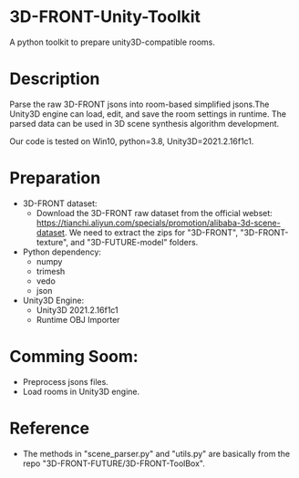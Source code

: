 # 3D-FRONT-Unity-Toolkit
A python toolkit to prepare unity3D-compatible rooms.

# Description
Parse the raw 3D-FRONT jsons into room-based simplified jsons.The Unity3D engine can load, edit, and save the room settings in runtime. The parsed data can be used in 3D scene synthesis algorithm development.

Our code is tested on Win10, python=3.8, Unity3D=2021.2.16f1c1.

# Preparation
- 3D-FRONT dataset:
  - Download the 3D-FRONT raw dataset from the official webset: https://tianchi.aliyun.com/specials/promotion/alibaba-3d-scene-dataset. We need to extract the zips for "3D-FRONT", "3D-FRONT-texture", and "3D-FUTURE-model" folders.
- Python dependency:
  - numpy
  - trimesh
  - vedo
  - json
- Unity3D Engine:
  - Unity3D 2021.2.16f1c1
  - Runtime OBJ Importer

# Comming Soom:
- Preprocess jsons files.
- Load rooms in Unity3D engine.

# Reference
- The methods in "scene_parser.py" and "utils.py" are basically from the repo "3D-FRONT-FUTURE/3D-FRONT-ToolBox".


